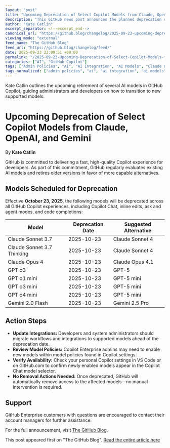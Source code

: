 ```yaml
---
layout: "post"
title: "Upcoming Deprecation of Select Copilot Models from Claude, OpenAI, and Gemini"
description: "This GitHub news post announces the planned deprecation of several legacy Copilot models—including variants from Claude, OpenAI, and Gemini—across all GitHub Copilot experiences. It provides dates, recommended alternatives, and important steps for administrators to update workflows, model policies, and ensure continuity for users."
author: "Kate Catlin"
excerpt_separator: <!--excerpt_end-->
canonical_url: "https://github.blog/changelog/2025-09-23-upcoming-deprecation-of-select-copilot-models-from-claude-openai-and-gemini"
viewing_mode: "external"
feed_name: "The GitHub Blog"
feed_url: "https://github.blog/changelog/feed/"
date: 2025-09-23 23:09:51 +00:00
permalink: "/2025-09-23-Upcoming-Deprecation-of-Select-Copilot-Models-from-Claude-OpenAI-and-Gemini.html"
categories: ["AI", "GitHub Copilot"]
tags: ["Admin Policies", "AI", "AI Integration", "AI Models", "Claude Opus", "Claude Sonnet", "Code Completion", "Copilot", "Copilot Chat", "Copilot Enterprise", "Enterprise Administration", "Gemini", "GitHub Copilot", "Model Deprecation", "Model Management", "News", "OpenAI GPT", "Retired", "VS Code"]
tags_normalized: ["admin policies", "ai", "ai integration", "ai models", "claude opus", "claude sonnet", "code completion", "copilot", "copilot chat", "copilot enterprise", "enterprise administration", "gemini", "github copilot", "model deprecation", "model management", "news", "openai gpt", "retired", "vs code"]
---
```


Kate Catlin outlines the upcoming retirement of several AI models in GitHub Copilot, guiding administrators and developers on how to transition to new supported models.<!--excerpt_end-->

# Upcoming Deprecation of Select Copilot Models from Claude, OpenAI, and Gemini

By **Kate Catlin**

GitHub is committed to delivering a fast, high-quality Copilot experience for developers. As part of this commitment, GitHub regularly evaluates existing AI models and retires older versions in favor of more capable alternatives.

## Models Scheduled for Deprecation

Effective **October 23, 2025**, the following models will be deprecated across all GitHub Copilot experiences, including Copilot Chat, inline edits, ask and agent modes, and code completions:

| Model                     | Deprecation Date | Suggested Alternative |
|---------------------------|------------------|-----------------------|
| Claude Sonnet 3.7         | 2025-10-23       | Claude Sonnet 4       |
| Claude Sonnet 3.7 Thinking| 2025-10-23       | Claude Sonnet 4       |
| Claude Opus 4             | 2025-10-23       | Claude Opus 4.1       |
| GPT o3                    | 2025-10-23       | GPT-5                 |
| GPT o1 mini               | 2025-10-23       | GPT-5 mini            |
| GPT o3 mini               | 2025-10-23       | GPT-5 mini            |
| GPT o4 mini               | 2025-10-23       | GPT-5 mini            |
| Gemini 2.0 Flash          | 2025-10-23       | Gemini 2.5 Pro        |

## Action Steps

- **Update Integrations:** Developers and system administrators should migrate workflows and integrations to supported models ahead of the deprecation date.
- **Review Model Policies:** Copilot Enterprise admins may need to enable new models within model policies found in Copilot settings.
- **Verify Availability:** Check your personal Copilot settings in VS Code or on GitHub.com to confirm newly enabled models appear in the Copilot Chat model selector.
- **No Removal Actions Needed:** Once deprecated, GitHub will automatically remove access to the affected models—no manual intervention is required.

## Support

GitHub Enterprise customers with questions are encouraged to contact their account managers for further assistance.

For the full announcement, visit [The GitHub Blog](https://github.blog/changelog/2025-09-23-upcoming-deprecation-of-select-copilot-models-from-claude-openai-and-gemini).

This post appeared first on "The GitHub Blog". [Read the entire article here](https://github.blog/changelog/2025-09-23-upcoming-deprecation-of-select-copilot-models-from-claude-openai-and-gemini)
